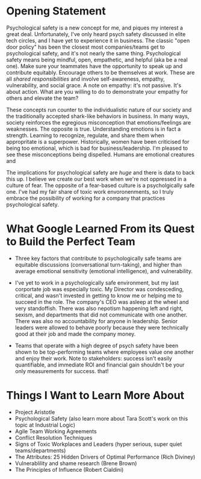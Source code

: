 # Opening Statement

Psychological safety is a new concept for me, and piques my interest a great deal. Unfortunately, I've only heard psych safety discussed in elite tech circles, and I have yet to experience it in business. The classic "open door policy" has been the closest most companies/teams get to psychological safety, and it's not nearly the same thing. Psychological safety means being mindful, open, empathetic, and helpful (aka be a real one). Make sure your teammates have the opportunity to speak up and contribute equitably. Encourage others to be themselves at work. These are all *shared responsibilities* and involve self-awareness, empathy, vulnerability, and social grace. A note on empathy: it's not passive. It's about action. What are you willing to do to demonstrate your empathy for others and elevate the team?

These concepts run counter to the individualistic nature of our society and the traditionally accepted shark-like behaviors in business. In many ways, society reinforces the egregious misconception that emotions/feelings are weaknesses. The opposite is true. Understanding emotions is in fact a strength. Learning to recognize, regulate, and share them when appropritate is a superpower. Historically, women have been criticised for being too emotional, which is bad for business/leadership. I'm pleased to see these misconceptions being dispelled. Humans are emotional creatures and 

The implications for psychological safety are *huge* and there is data to back this up. I believe we create our best work when we're not oppressed in a culture of fear. The opposite of a fear-based culture is a psycholgically safe one. I've had my fair share of toxic work envoronenments, so I truly embrace the possibility of working for a company that practices psychological safety. 

# What Google Learned From its Quest to Build the Perfect Team 

- Three key factors that contribute to psychologically safe teams are equitable discussions (conversational turn-taking), and higher than average emotional 
  sensitivity (emotional intelligence), and vulnerability.

- I've yet to work in a psychologically safe environment, but my last corportate job was especially toxic. My Director was condesceding, critical, and wasn't 
  invested in getting to know me or helping me to succeed in the role. The company's CEO was asleep at the wheel and very standoffish. There was also nepotism happening left and right, sexism, and departments that did not communicate with one another. There was also no accountability for anyone in leadership. Senior leaders were allowed to behave poorly because they were technically good at their job and made the company money. 

- Teams that operate with a high degree of psych safety have been shown to be top-performing teams where employees value one another and enjoy their work. Note 
  to stakeholders: success isn't easily quantifiable, and immediate ROI and financial gain shouldn't be your only measurements for success.
  that!

# Things I Want to Learn More About 

- Project Aristotle
- Psychological Safety (also learn more about Tara Scott's work on this topic at Industrial Logic)
- Agile Team Working Agreements 
- Conflict Resolution Techniques
- Signs of Toxic Workplaces and Leaders (hyper serious, super quiet teams/departments)
- The Attributes: 25 Hidden Drivers of Optimal Performance (Rich Diviney)
- Vulnerablility and shame research (Brene Brown)
- The Principles of Influence (Robert Cialdini) 